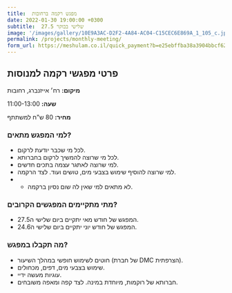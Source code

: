 ```yaml
---
title:  מפגש רקמה ברחובות
date: 2022-01-30 19:00:00 +0300
subtitle:  שלישי בבוקר 27.5
image: '/images/gallery/10E9A3AC-D2F2-4A84-AC04-C15CEC6E869A_1_105_c.jpeg'
permalink: /projects/monthly-meeting/
form_url: https://meshulam.co.il/quick_payment?b=e25ebffba38a3904bbcf629b4840924c
---
```


## פרטי מפגשי רקמה למנוסות

**מיקום:** רח׳ אייזנברג, רחובות

**שעה:** 11:00-13:00

**מחיר:** 80 ש"ח למשתתף  

### למי המפגש מתאים?

- לכל מי שכבר יודעת לרקום.
- לכל מי שרוצה להמשיך לרקום בחברותא.
- למי שרוצה לאתגר עצמה בתכים חדשים.
- למי שרוצה להוסיף שימוש בצבעי מים, טושים ועוד. לצד הרקמה.
- - לא מתאים למי שאין לה שום נסיון ברקמה.

### מתי מתקיימים המפגשים הקרובים?
- המפגש של חודש מאי יתקיים ביום שלישי ה27.5.
- המפגש של חודש יוני יתקיים ביום שלישי ה24.6.

### מה תקבלו במפגש?

- חוטים לשימוש חופשי במהלך השיעור (של חברת DMC הצרפתית).
- שימוש בצבעי מים, דפים, מכחולים.
- עוגיות מעשה ידיי.
- חברותא של רוקמות, מיוחדת במינה. לצד קפה ומאפה משובחים.
